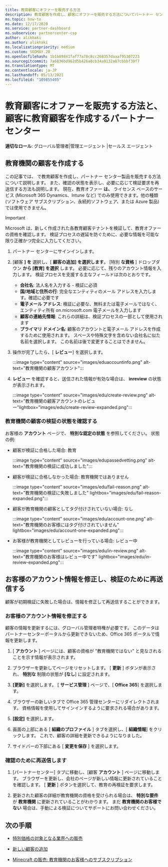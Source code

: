 ```yaml
---
title: 教育顧客にオファーを販売する方法
description: 教育顧客を作成し、顧客にオファーを販売する方法についてパートナー センター。 教育顧客の確認状態の確認が含まれます。
ms.topic: how-to
ms.date: 12/17/2020
ms.service: partner-dashboard
ms.subservice: partnercenter-csp
author: alikhaki
ms.author: alikhaki
ms.localizationpriority: medium
ms.custom: SEOMAY.20
ms.openlocfilehash: 1b1b89841faf77a78c8cc268357daaaf95307223
ms.sourcegitcommit: 7a6836bd962d5b426a8cb34a9132a87cbbbf39f7
ms.translationtype: MT
ms.contentlocale: ja-JP
ms.lasthandoff: 05/13/2021
ms.locfileid: "109855405"
---
```

# <a name="how-to-sell-offers-to-education-customers-and-how-to-create-an-education-customer-in-partner-center"></a>教育顧客にオファーを販売する方法と、顧客に教育顧客を作成するパートナー センター

**適切なロール**: グローバル管理者|管理エージェント |セールス エージェント

## <a name="create-an-education-customer"></a>教育機関の顧客を作成する

この記事では、 で教育顧客を作成し、パートナー センター製品を販売する方法について説明します。 また、確認の状態を表示し、必要に応じて検証要求を再送信する方法も説明します。 現在、教育オファー **は、** ライセンス ベースのサービス (Microsoft 365 Dynamics、Intune など) でのみ使用できます。他の種類 (ソフトウェア サブスクリプション、永続的ソフトウェア、または Azure 製品) では使用できません。

> [!IMPORTANT]
> Microsoft は、新しく作成された各教育顧客テナントを検証して、教育オファーの資格を確認します。  検証プロセスの遅延を防ぐために、必要な情報を可能な限り正確かつ完全に入力してください。

1. パートナー センターにサインインします。

2. [顧客 **] を** 選択し、[ **顧客の追加] を選択します**。 [特別 **な資格** ] ドロップダウン **から [教育] を選択** します。  必要に応じて、残りのアカウント情報を入力します。  検証プロセスを支援する主なフィールドは次のとおりです。

   - **会社名**: 法人名を入力する - 検証に必須
   - **国/地域と住所の行**: 完全なエンティティのメール アドレスを入力します。確認に必要です
   - **電子メール アドレス**: 検証に必要な、無料または電子メールではなく、エンティティ所有 on.microsoft.com 電子メールを入力します
   - **顧客の連絡先情報**: これらの詳細は、検証プロセスの一部として使用されます
   - **プライマリ ドメイン名**: 顧客のアカウントと電子メール アドレスを作成するために使用されます。  スペースや特殊文字を含めない会社名に似た名前を選択します。  この名前は後で変更することはできません。

3. 操作が完了したら、[ **レビュー**] を選択します。

   :::image type="content" source="images/eduaccountinfo.png" alt-text="教育機関の顧客アカウント":::

4. **レビュー** を確認すると、送信された情報が有効な場合は、 **inreview** の状態が表示されます。 

    :::image type="content" source="images/edu/create-review.png" alt-text="教育機関の顧客アカウントのレビュー"lightbox="images/edu/create-review-expanded.png":::

### <a name="confirm-your-education-customers-verification-status"></a>教育機関の顧客の検証の状態を確認する

お客様の **アカウント** ページで、 **特別な認定の状態** を参照してください。
状態の例:

- 顧客が検証に合格した場合: 教育

   :::image type="content" source="images/edupassedvetting.png" alt-text="教育機関の検証に成功しました":::

- 顧客が検証に合格しなかった場合: 教育機関ではありません

   :::image type="content" source="images/edu/fail-reason.png" alt-text="教育機関の検証に失敗しました" lightbox="images/edu/fail-reason-expanded.png":::

- 顧客が教育機関の顧客としてタグ付けされていない場合: なし

   :::image type="content" source="images/edu/account-one.png" alt-text="教育機関のお客様にはタグ付けされていません" lightbox="images/edu/account-one-expanded.png":::

- お客様が教育機関としてレビューを行っている場合: レビュー中

    :::image type="content" source="images/edu/in-review.png" alt-text="教育機関のお客様はレビュー中です" lightbox="images/edu/in-review-expanded.png":::

## <a name="correct-the-customer-account-info-and-resubmit-for-verification"></a>お客様のアカウント情報を修正し、検証のために再送信する

顧客が初期検証に失敗した場合は、情報を修正して再送信することができます。

### <a name="correct-the-customer-account-information"></a>お客様のアカウント情報を修正する

顧客の情報を更新するには、グローバル管理者特権が必要です。 このデータはパートナーセンターポータルから更新できないため、Office 365 ポータルで情報を更新します。

1. [ **アカウント** ] ページには、顧客の資格が "教育機関ではない" と見なされることを示す情報が表示されます。

2. ブラウザーを更新してページをリセットします。 [ **更新** ] ボタンが表示され、 **特別な** 制限の状態が **[なし**] に設定されます。

3. **[更新]** を選択します。 [ **サービス管理** ] ページで、[ **Office 365**] を選択します。

4. ブラウザーの新しいタブで Office 365 管理センターにリダイレクトされます。 資格情報を使用してサインインするように要求される場合があります。

5. **[設定]** を選択します。

6. 画面の上部にある [ **組織のプロファイル** ] タブを選択し、[ **組織情報**] をクリックします。 これで、顧客の詳細を更新できるようになりました。

7. サイドバーの下部にある [ **変更を保存** ] を選択します。  

### <a name="resubmit-for-verification"></a>確認のために再送信します

1. [パートナーセンター] タブに移動し、[顧客 **アカウント** ] ページに移動します。 ブラウザーを更新し、会社のページが新しい情報に更新されていることを確認します。 [ **更新** ] ボタンを選択して、教育の再検証を要求します。

2. 更新された顧客の詳細が教育機関の資格を受けられる場合は、 **特別な要件** が **教育機関** に更新されていることがわかります。 まだ **教育機関のお客様でない** 場合は、手動による検証についてサポートにお問い合わせください。

## <a name="next-steps"></a>次の手順

- [特別価格の対象となる業界への販売](get-special-pricing-for-offers.md)

- [新しい顧客の追加](add-a-new-customer.md)

- [Minecraft の販売: 教育機関のお客様へのサブスクリプション](minecraft-subscriptions.md)
